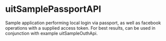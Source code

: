 # uitSamplePassportAPI

Sample application performing local login via passport, as well as facebook operations with a supplied access token.  For best results, can be used in conjunction with example uitSampleOuthApi.